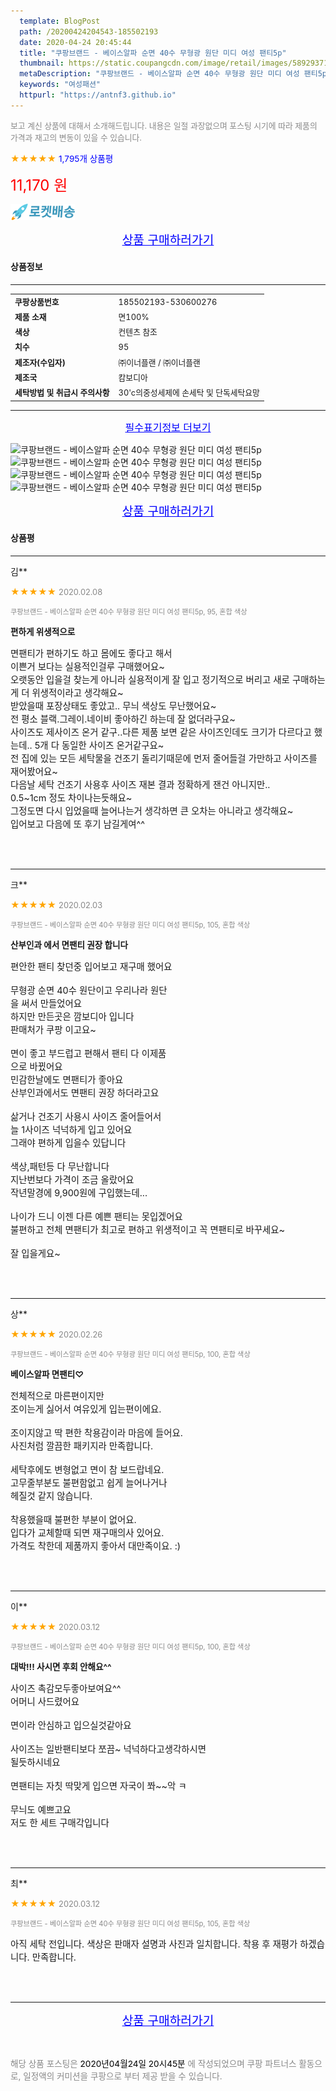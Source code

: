 ```yaml
---
  template: BlogPost
  path: /20200424204543-185502193
  date: 2020-04-24 20:45:44
  title: "쿠팡브랜드 - 베이스알파 순면 40수 무형광 원단 미디 여성 팬티5p"
  thumbnail: https://static.coupangcdn.com/image/retail/images/5892937101079-5b5f0919-5704-47ea-b211-5e59b8bac3d9.jpg
  metaDescription: "쿠팡브랜드 - 베이스알파 순면 40수 무형광 원단 미디 여성 팬티5p,여성패션"
  keywords: "여성패션"
  httpurl: "https://antnf3.github.io"
---
```

  
<span style="color: #888;font-size:0.8rem">보고 계신 상품에 대해서 소개해드립니다.
내용은 일절 과장없으며 포스팅 시기에 따라 제품의 가격과 재고의 변동이 있을 수 있습니다.</span>
  
<span style="color: orange;">★★★★★</span> <span style="color: blue;font-size: 0.85rem;">1,795개 상품평</span>

<span style="font-size: 0.9rem"></span> 

<span style="color: red;font-size: 1.5rem;">11,170 원</span>

![로켓배송](/assets/rocket_logo.png)

<p align="center"><a href="http://me2.do/5pGaQJiR" style="font-size: 1.2rem; color: blue;">상품 구매하러가기</a></p>

#### 상품정보

---

|                  |                       |
| ---------------- | --------------------- |
| **<span style="font-size:0.8rem;">쿠팡상품번호</span>** | <span style="font-size:0.8rem;">185502193-530600276</span> |
| **<span style="font-size:0.8rem;">제품 소재</span>**    | <span style="font-size:0.8rem;">면100%</span>        |
| **<span style="font-size:0.8rem;">색상</span>**    | <span style="font-size:0.8rem;">컨텐츠 참조</span>        |
| **<span style="font-size:0.8rem;">치수</span>**    | <span style="font-size:0.8rem;">95</span>        |
| **<span style="font-size:0.8rem;">제조자(수입자)</span>**    | <span style="font-size:0.8rem;">㈜이너플랜 / ㈜이너플랜</span>        |
| **<span style="font-size:0.8rem;">제조국</span>**    | <span style="font-size:0.8rem;">캄보디아</span>        |
| **<span style="font-size:0.8rem;">세탁방법 및 취급시 주의사항</span>**    | <span style="font-size:0.8rem;">30'c의중성세제에 손세탁 및 단독세탁요망</span>        |




---

<p align="center"><a href="http://me2.do/5pGaQJiR" style="font-size: 1rem; color: blue;">필수표기정보 더보기</a></p>

![쿠팡브랜드 - 베이스알파 순면 40수 무형광 원단 미디 여성 팬티5p](http://thumbnail10.coupangcdn.com/thumbnails/remote/q89/image/retail/images/492126265590987-075d2938-982f-48e3-86b9-e87ebfb2b56e.jpg)
![쿠팡브랜드 - 베이스알파 순면 40수 무형광 원단 미디 여성 팬티5p](http://thumbnail10.coupangcdn.com/thumbnails/remote/q89/image/retail/images/492127069742268-2a2cf6cd-bc32-4c37-b37a-8f65e29d621d.jpg)
![쿠팡브랜드 - 베이스알파 순면 40수 무형광 원단 미디 여성 팬티5p](http://thumbnail8.coupangcdn.com/thumbnails/remote/q89/image/retail/images/492126342140319-72b11397-c47f-412a-9bf3-dce377e16ce0.jpg)
![쿠팡브랜드 - 베이스알파 순면 40수 무형광 원단 미디 여성 팬티5p](http://thumbnail9.coupangcdn.com/thumbnails/remote/q89/image/retail/images/492127053842976-b0cc3d0c-72ca-4eb0-9d8f-a9251103acdf.jpg)

<p align="center"><a href="http://me2.do/5pGaQJiR" style="font-size: 1.2rem; color: blue;">상품 구매하러가기</a></p>

#### 상품평
  
---
  
김**
    
<span style="color: orange;">★★★★★</span> <span style="font-size:0.8rem;color: #888;">2020.02.08</span>
    
<span style="color: #888;font-size:0.7rem">쿠팡브랜드 - 베이스알파 순면 40수 무형광 원단 미디 여성 팬티5p, 95, 혼합 색상</span>
    
<span style="font-size:0.85rem">**편하게 위생적으로**</span>
    
<span style="font-size: 0.9rem;">면팬티가 편하기도 하고 몸에도 좋다고 해서 <br/>이쁜거 보다는 실용적인걸루 구매했어요~<br/>오랫동안 입을걸 찾는게 아니라 실용적이게 잘 입고 정기적으로 버리고 새로 구매하는게 더 위생적이라고 생각해요~<br/>받았을때 포장상태도 좋았고.. 무늬 색상도 무난했어요~<br/>전 평소 블랙.그레이.네이비 좋아하긴 하는데  잘 없더라구요~<br/>사이즈도 제사이즈 온거 같구..다른 제품 보면 같은 사이즈인데도 크기가 다르다고 했는데.. 5개 다 동일한 사이즈 온거같구요~<br/>전 집에 있는 모든 세탁물을 건조기 돌리기때문에 먼저 줄어들걸 가만하고 사이즈를 재어봤어요~<br/>다음날 세탁 건조기 사용후 사이즈 재본 결과 정확하게 잰건 아니지만..<br/>0.5~1cm 정도 차이나는듯해요~<br/>그정도면  다시 입었을때 늘어나는거 생각하면 큰 오차는 아니라고 생각해요~<br/>입어보고 다음에 또 후기 남길게여^^</span>
    
<br>
<br>

---
  
크**
    
<span style="color: orange;">★★★★★</span> <span style="font-size:0.8rem;color: #888;">2020.02.03</span>
    
<span style="color: #888;font-size:0.7rem">쿠팡브랜드 - 베이스알파 순면 40수 무형광 원단 미디 여성 팬티5p, 105, 혼합 색상</span>
    
<span style="font-size:0.85rem">**산부인과 에서 면팬티 권장 합니다**</span>
    
<span style="font-size: 0.9rem;">편안한 팬티 찾던중 입어보고 재구매 했어요<br/><br/>무형광 순면 40수 원단이고 우리나라 원단<br/>을 써서 만들었어요<br/>하지만 만든곳은 깜보디아 입니다<br/>판매처가 쿠팡 이고요~<br/><br/>면이 좋고 부드럽고 편해서 팬티 다 이제품<br/>으로 바뀠어요<br/>민감한날에도 면팬티가 좋아요<br/>산부인과에서도 면팬티 권장 하더라고요<br/><br/>삶거나 건조기 사용시 사이즈 줄어들어서<br/>늘 1사이즈 넉넉하게 입고 있어요<br/>그래야 편하게 입을수 있답니다<br/><br/>색상,패턴등 다 무난합니다<br/>지난번보다 가격이 조금 올랐어요<br/>작년말경에 9,900원에 구입했는데...<br/><br/>나이가 드니 이젠 다른 예쁜 팬티는 못입겠어요<br/>불편하고 전체 면팬티가 최고로 편하고 위생적이고 꼭 면팬티로 바꾸세요~<br/><br/>잘 입을게요~</span>
    
<br>
<br>

---
  
상**
    
<span style="color: orange;">★★★★★</span> <span style="font-size:0.8rem;color: #888;">2020.02.26</span>
    
<span style="color: #888;font-size:0.7rem">쿠팡브랜드 - 베이스알파 순면 40수 무형광 원단 미디 여성 팬티5p, 100, 혼합 색상</span>
    
<span style="font-size:0.85rem">**베이스알파 면팬티♡**</span>
    
<span style="font-size: 0.9rem;">전체적으로 마른편이지만<br/>조이는게 싫어서 여유있게 입는편이에요.<br/><br/>조이지않고 딱 편한 착용감이라 마음에 들어요.<br/>사진처럼 깔끔한 패키지라 만족합니다.<br/><br/>세탁후에도 변형없고 면이 참 보드랍네요.<br/>고무줄부분도 불편함없고 쉽게 늘어나거나<br/>헤질것 같지 않습니다.<br/><br/>착용했을때 불편한 부분이 없어요.<br/>입다가 교체할때 되면 재구매의사 있어요.<br/>가격도 착한데 제품까지 좋아서 대만족이요. :)</span>
    
<br>
<br>

---
  
이**
    
<span style="color: orange;">★★★★★</span> <span style="font-size:0.8rem;color: #888;">2020.03.12</span>
    
<span style="color: #888;font-size:0.7rem">쿠팡브랜드 - 베이스알파 순면 40수 무형광 원단 미디 여성 팬티5p, 100, 혼합 색상</span>
    
<span style="font-size:0.85rem">**대박!!! 사시면 후회 안해요^^**</span>
    
<span style="font-size: 0.9rem;">사이즈 촉감모두좋아보여요^^<br/>어머니 사드렸어요<br/><br/>면이라 안심하고 입으실것같아요<br/><br/>사이즈는 일반팬티보다 쪼끔~  넉넉하다고생각하시면<br/>될듯하시네요<br/><br/>면팬티는 자칫 딱맞게 입으면 자국이 쫘~~악 ㅋ<br/><br/>무늬도 예쁘고요<br/>저도  한  세트 구매각입니다</span>
    
<br>
<br>

---
  
최**
    
<span style="color: orange;">★★★★★</span> <span style="font-size:0.8rem;color: #888;">2020.03.12</span>
    
<span style="color: #888;font-size:0.7rem">쿠팡브랜드 - 베이스알파 순면 40수 무형광 원단 미디 여성 팬티5p, 105, 혼합 색상</span>
    

    
<span style="font-size: 0.9rem;">아직 세탁 전입니다. 색상은 판매자 설명과 사진과 일치합니다. 착용 후 재평가 하겠습니다. 만족합니다.</span>
    
<br>
<br>


  
---
  
<p align="center"><a href="http://me2.do/5pGaQJiR" style="font-size: 1.2rem; color: blue;">상품 구매하러가기</a></p>
  
<br>
  
<span style="font-size: 0.85rem; color: #888;">해당 상품 포스팅은 <span style="color: #000;"> 2020년04월24일 20시45분 </span> 에 작성되었으며 쿠팡 파트너스 활동으로, 일정액의 커미션을 쿠팡으로 부터 제공 받을 수 있습니다.</span>